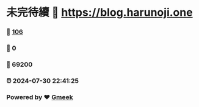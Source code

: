 # 未完待續 :link: https://blog.harunoji.one 
### :page_facing_up: [106](https://blog.harunoji.one/tag.html) 
### :speech_balloon: 0 
### :hibiscus: 69200 
### :alarm_clock: 2024-07-30 22:41:25 
### Powered by :heart: [Gmeek](https://github.com/Meekdai/Gmeek)
